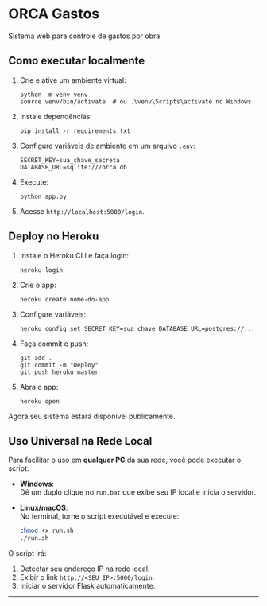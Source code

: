 # ORCA Gastos

Sistema web para controle de gastos por obra.

## Como executar localmente

1. Crie e ative um ambiente virtual:
   ```
   python -m venv venv
   source venv/bin/activate  # ou .\venv\Scripts\activate no Windows
   ```
2. Instale dependências:
   ```
   pip install -r requirements.txt
   ```
3. Configure variáveis de ambiente em um arquivo `.env`:
   ```
   SECRET_KEY=sua_chave_secreta
   DATABASE_URL=sqlite:///orca.db
   ```
4. Execute:
   ```
   python app.py
   ```
5. Acesse `http://localhost:5000/login`.

## Deploy no Heroku

1. Instale o Heroku CLI e faça login:
   ```
   heroku login
   ```
2. Crie o app:
   ```
   heroku create nome-do-app
   ```
3. Configure variáveis:
   ```
   heroku config:set SECRET_KEY=sua_chave DATABASE_URL=postgres://...
   ```
4. Faça commit e push:
   ```
   git add .
   git commit -m "Deploy"
   git push heroku master
   ```
5. Abra o app:
   ```
   heroku open
   ```

Agora seu sistema estará disponível publicamente.

## Uso Universal na Rede Local

Para facilitar o uso em **qualquer PC** da sua rede, você pode executar o script:

- **Windows**:  
  Dê um duplo clique no `run.bat` que exibe seu IP local e inicia o servidor.

- **Linux/macOS**:  
  No terminal, torne o script executável e execute:
  ```bash
  chmod +x run.sh
  ./run.sh
  ```

O script irá:
1. Detectar seu endereço IP na rede local.  
2. Exibir o link `http://<SEU_IP>:5000/login`.  
3. Iniciar o servidor Flask automaticamente.

---

